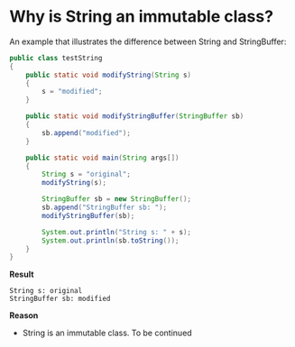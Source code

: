 # Why is String an immutable class?

An example that illustrates the difference between String and StringBuffer:

```java
public class testString
{
    public static void modifyString(String s)
    {
        s = "modified";
    }

    public static void modifyStringBuffer(StringBuffer sb)
    {
        sb.append("modified");
    }

    public static void main(String args[])
    {
        String s = "original";
        modifyString(s);

        StringBuffer sb = new StringBuffer();
        sb.append("StringBuffer sb: ");
        modifyStringBuffer(sb);

        System.out.println("String s: " + s);
        System.out.println(sb.toString());
    }
}
```

**Result**
```
String s: original
StringBuffer sb: modified
```

**Reason**
* String is an immutable class. To be continued
